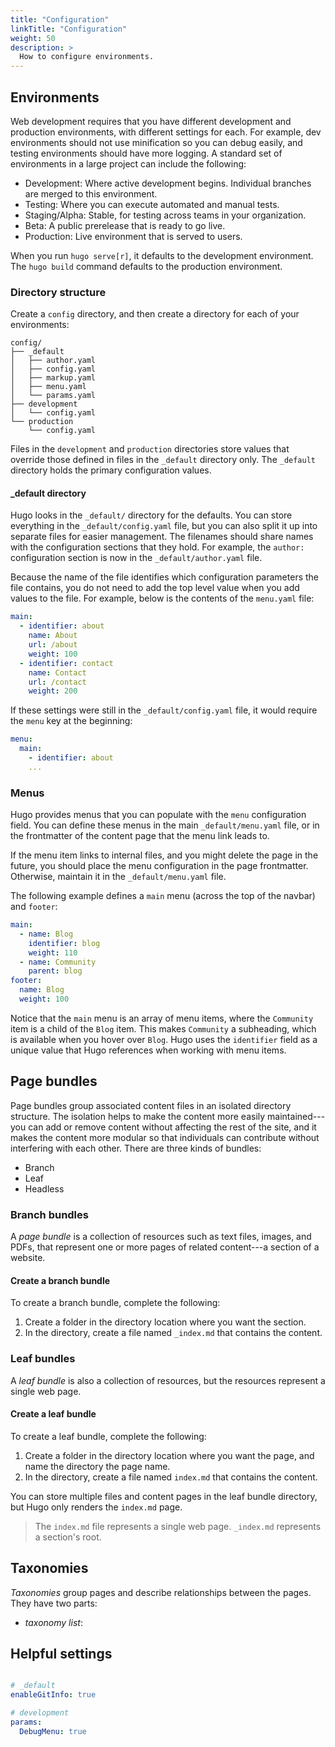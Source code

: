 ```yaml
---
title: "Configuration"
linkTitle: "Configuration"
weight: 50
description: >
  How to configure environments.
---
```


## Environments

Web development requires that you have different development and production environments, with different settings for each. For example, dev environments should not use minification so you can debug easily, and testing environments should have more logging. A standard set of environments in a large project can include the following:
- Development: Where active development begins. Individual branches are merged to this environment.
- Testing: Where you can execute automated and manual tests.
- Staging/Alpha: Stable, for testing across teams in your organization.
- Beta: A public prerelease that is ready to go live.
- Production: Live environment that is served to users.

When you run `hugo serve[r]`, it defaults to the development environment. The `hugo build` command defaults to the production environment.

### Directory structure

Create a `config` directory, and then create a directory for each of your environments:

```shell
config/
├── _default
│   ├── author.yaml
│   ├── config.yaml
│   ├── markup.yaml
│   ├── menu.yaml
│   └── params.yaml
├── development
│   └── config.yaml
└── production
    └── config.yaml
```

Files in the `development` and `production` directories store values that override those defined in files in the `_default` directory only. The `_default` directory holds the primary configuration values.

#### _default directory

Hugo looks in the `_default/` directory for the defaults. You can store everything in the `_default/config.yaml` file, but you can also split it up into separate files for easier management. The filenames should share names with the configuration sections that they hold. For example, the `author:` configuration section is now in the `_default/author.yaml` file.

Because the name of the file identifies which configuration parameters the file contains, you do not need to add the top level value when you add values to the file. For example, below is the contents of the `menu.yaml` file:

```yaml
main:
  - identifier: about
    name: About
    url: /about
    weight: 100
  - identifier: contact
    name: Contact
    url: /contact
    weight: 200
```

If these settings were still in the `_default/config.yaml` file, it would require the `menu` key at the beginning:

```yaml
menu:
  main:
    - identifier: about
    ...
```

### Menus

Hugo provides menus that you can populate with the `menu` configuration field. You can define these menus in the main `_default/menu.yaml` file, or in the frontmatter of the content page that the menu link leads to.

If the menu item links to internal files, and you might delete the page in the future, you should place the menu configuration in the page frontmatter. Otherwise, maintain it in the `_default/menu.yaml` file.

The following example defines a `main` menu (across the top of the navbar) and `footer`:

```yaml
main:
  - name: Blog
    identifier: blog
    weight: 110
  - name: Community
    parent: blog
footer:
  name: Blog
  weight: 100
```
Notice that the `main` menu is an array of menu items, where the `Community` item is a child of the `Blog` item. This makes `Community` a subheading, which is available when you hover over `Blog`. Hugo uses the `identifier` field as a unique value that Hugo references when working with menu items.

## Page bundles

Page bundles group associated content files in an isolated directory structure. The isolation helps to make the content more easily maintained---you can add or remove content without affecting the rest of the site, and it makes the content more modular so that individuals can contribute without interfering with each other. There are three kinds of bundles:
- Branch
- Leaf
- Headless

### Branch bundles

A _page bundle_ is a collection of resources such as text files, images, and PDFs, that represent one or more pages of related content---a section of a website.

#### Create a branch bundle

To create a branch bundle, complete the following:
1. Create a folder in the directory location where you want the section.
2. In the directory, create a file named `_index.md` that contains the content.


### Leaf bundles

A _leaf bundle_ is also a collection of resources, but the resources represent a single web page.

#### Create a leaf bundle

To create a leaf bundle, complete the following:
1. Create a folder in the directory location where you want the page, and name the directory the page name.
2. In the directory, create a file named `index.md` that contains the content.

You can store multiple files and content pages in the leaf bundle directory, but Hugo only renders the `index.md` page.


> The `index.md` file represents a single web page. `_index.md` represents a section's root.

## Taxonomies

_Taxonomies_ group pages and describe relationships between the pages. They have two parts:
- _taxonomy list_: 

## Helpful settings

```yaml

# _default
enableGitInfo: true

# development
params:
  DebugMenu: true 
```